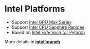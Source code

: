 # Intel Platforms 

* Support [Intel GPU Max Series](https://www.intel.com/content/www/us/en/products/details/discrete-gpus/data-center-gpu/max-series.html)    
* Support [Intel CPU Sapphire Rapides](https://ark.intel.com/content/www/us/en/ark/products/codename/126212/products-formerly-sapphire-rapids.html)    
* Based on [Intel Extension for Pytorch](https://intel.github.io/intel-extension-for-pytorch)    

More details in  [**intel branch**](https://github.com/DeepLearnXMU/AVG-LLaVA/tree/intel/docs/intel)

